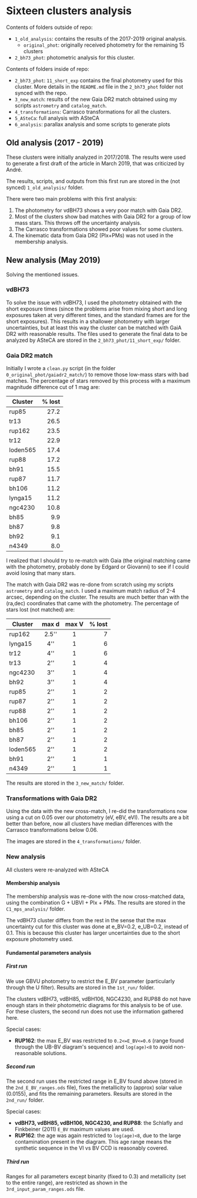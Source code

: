 
# Sixteen clusters analysis

Contents of folders outside of repo:

* `1_old_analysis`: contains the results of the 2017-2019 original analysis.
  * `original_phot`: originally received photometry for the remaining 15 clusters
* `2_bh73_phot`: photometric analysis for this cluster.

Contents of folders inside of repo:

* `2_bh73_phot`: `11_short_exp` contains the final photometry used for this
  cluster. More details in the `README.md` file in the `2_bh73_phot` folder
  not synced with the repo.
* `3_new_match`: results of the new Gaia DR2 match obtained using my scripts
  `astrometry` and `catalog_match`.
* `4_transformations`: Carrasco transformations for all the clusters.
* `5_ASteCa`: full analysis with ASteCA
* `6_analysis`: parallax analysis and some scripts to generate plots


## Old analysis (2017 - 2019)

These clusters were initially analyzed in 2017/2018. The results were used to generate a first draft of the article in March 2019, that was criticized by André.

The results, scripts, and outputs from this first run are stored in the
(not synced) `1_old_analysis/` folder.

There were two main problems with this first analysis:

1. The photometry for vdBH73 shows a very poor match with Gaia DR2.
2. Most of the clusters show bad matches with Gaia DR2 for a group of low mass stars. This throws off the uncertainty analysis.
3. The Carrasco transformations showed poor values for some clusters.
4. The kinematic data from Gaia DR2 (Plx+PMs) was not used in the membership analysis.



## New analysis (May 2019)

Solving the mentioned issues.

### vdBH73

To solve the issue with vdBH73, I used the photometry obtained with the short exposure times (since the problems arise from mixing short and long exposures taken at very different times, and the standard frames are for the short exposures). This results in a shallower photometry with larger uncertainties, but at least this way the cluster can be matched with GaiA DR2 with reasonable results. The files used to generate the final data to be analyzed by ASteCA are stored in the `2_bh73_phot/11_short_exp/` folder.


### Gaia DR2 match

Initially I wrote a `clean.py` script (in the folder `0_original_phot/gaiadr2_match/`) to remove those low-mass stars with bad matches. The percentage of stars removed by this process with a maximum magnitude difference cut of 1 mag are:

| Cluster  | % lost |
| -------- | ------:|
| rup85    |  27.2  |
| tr13     |  26.5  |
| rup162   |  23.5  |
| tr12     |  22.9  |
| loden565 |  17.4  |
| rup88    |  17.2  |
| bh91     |  15.5  |
| rup87    |  11.7  |
| bh106    |  11.2  |
| lynga15  |  11.2  |
| ngc4230  |  10.8  |
| bh85     |   9.9  |
| bh87     |   9.8  |
| bh92     |   9.1  |
| n4349    |   8.0  |

I realized that I should try to re-match with Gaia (the original matching came with the photometry, probably done by Edgard or Giovanni) to see if I could avoid losing that many stars.

The match with Gaia DR2 was re-done from scratch using my scripts `astrometry` and `catalog_match`. I used a maximum match radius of 2-4 arcsec, depending on the cluster. The results are much better than with the (ra,dec) coordinates that came with the photometry. The percentage of stars lost (not matched) are:

| Cluster  | max d | max V | % lost |
| -------- |:-----:|:-----:| ------:|
| rup162   | 2.5'' |   1   |    7   |
| lynga15  |  4''  |   1   |    6   |
| tr12     |  4''  |   1   |    6   |
| tr13     |  2''  |   1   |    4   |
| ngc4230  |  3''  |   1   |    4   |
| bh92     |  3''  |   1   |    4   |
| rup85    |  2''  |   1   |    2   |
| rup87    |  2''  |   1   |    2   |
| rup88    |  2''  |   1   |    2   |
| bh106    |  2''  |   1   |    2   |
| bh85     |  2''  |   1   |    2   |
| bh87     |  2''  |   1   |    2   |
| loden565 |  2''  |   1   |    2   |
| bh91     |  2''  |   1   |    1   |
| n4349    |  2''  |   1   |    1   |

The results are stored in the `3_new_match/` folder.


### Transformations with Gaia DR2

Using the data with the new cross-match, I re-did the transformations now using a cut on 0.05 over our photometry (eV, eBV, eVI). The results are a bit better than before, now all clusters have median differences with the Carrasco transformations below 0.06.

The images are stored in the `4_transformations/` folder.


### New analysis

All clusters were re-analyzed with ASteCA

#### Membership analysis 

The membership analysis was re-done with the now cross-matched data, using the combination G + UBVI + Plx + PMs. The results are stored in the
`C1_mps_analysis/` folder.

The vdBH73 cluster differs from the rest in the sense that the max uncertainty cut for this cluster was done at e_BV=0.2, e_UB=0.2, instead of 0.1. This is because this cluster has larger uncertainties due to the short exposure photometry used.

#### Fundamental parameters analysis

##### First run

We use GBVU photometry to restrict the E_BV parameter (particularly through the U filter). Results are stored in the `1st_run/` folder.

The clusters vdBH73, vdBH85, vdBH106, NGC4230, and RUP88 do not have enough stars in their photometric diagrams for this analysis to be of use. For these clusters, the second run does not use the information gathered here.

Special cases:

* **RUP162**: the max E_BV was restricted to `0.2<=E_BV<=0.6` (range found through the UB-BV diagram's sequence) and `log(age)<8` to avoid non-reasonable solutions.

##### Second run

The second run uses the restricted range in E_BV found above (stored in the
`2nd_E_BV_ranges.ods` file), fixes the metallicity to (approx) solar value
(0.0155), and fits the remaining parameters. Results are stored in the
`2nd_run/` folder.

Special cases:

* **vdBH73, vdBH85, vdBH106, NGC4230, and RUP88**: the Schlafly and Finkbeiner (2011) `E_BV` maximum values are used.
* **RUP162**: the age was again restricted to  `log(age)<8`, due to the large contamination present in the diagram. This age range means the synthetic sequence in the VI vs BV CCD is reasonably covered.

##### Third run

Ranges for all parameters except binarity (fixed to 0.3) and metallicity (set to the entire range), are restricted as shown in the
`3rd_input_param_ranges.ods` file.







